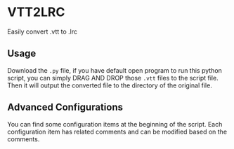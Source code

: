 # VTT2LRC
Easily convert .vtt to .lrc

## Usage
Download the `.py` file, if you have default open program to run this python script, you can simply DRAG AND DROP those `.vtt` files to the script file. Then it will output the converted file to the directory of the original file.

## Advanced Configurations
You can find some configuration items at the beginning of the script. Each configuration item has related comments and can be modified based on the comments.
